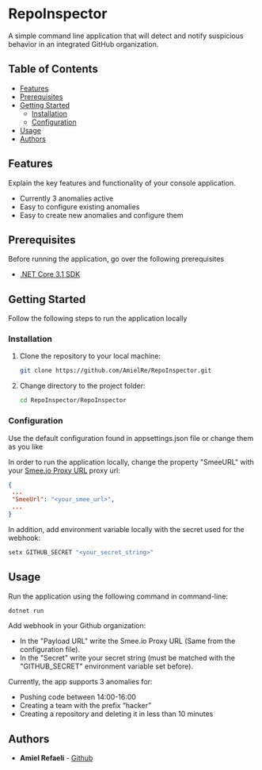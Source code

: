 # RepoInspector

A simple command line application that will detect and notify suspicious behavior in an integrated
GitHub organization.

## Table of Contents

- [Features](#features)
- [Prerequisites](#prerequisites)
- [Getting Started](#getting-started)
  - [Installation](#installation)
  - [Configuration](#configuration)
- [Usage](#usage)
- [Authors](#authors)

## Features

Explain the key features and functionality of your console application.

- Currently 3 anomalies active
- Easy to configure existing anomalies
- Easy to create new anomalies and configure them

## Prerequisites

Before running the application, go over the following prerequisites

- [.NET Core 3.1 SDK](https://dotnet.microsoft.com/en-us/download/dotnet/3.1)

## Getting Started

Follow the following steps to run the application locally

### Installation

1. Clone the repository to your local machine:

   ```bash
   git clone https://github.com/AmielRe/RepoInspector.git
   ```

2. Change directory to the project folder:

   ```bash
   cd RepoInspector/RepoInspector
   ```

### Configuration

Use the default configuration found in appsettings.json file or change them as you like

In order to run the application locally, change the property "SmeeURL" with your [Smee.io Proxy URL](https://smee.io/) proxy url:

```json
{
 ...
 "SmeeUrl": "<your_smee_url>",
 ...
}
```

In addition, add environment variable locally with the secret used for the webhook:

```bash
setx GITHUB_SECRET "<your_secret_string>"
```

## Usage

Run the application using the following command in command-line:

```bash
dotnet run
```

Add webhook in your Github organization:

- In the "Payload URL" write the Smee.io Proxy URL (Same from the configuration file).
- In the "Secret" write your secret string (must be matched with the "GITHUB_SECRET" environment variable set before).

Currently, the app supports 3 anomalies for:

- Pushing code between 14:00-16:00
- Creating a team with the prefix “hacker”
- Creating a repository and deleting it in less than 10 minutes

## Authors

- **Amiel Refaeli** - [Github](https://github.com/AmielRe)
